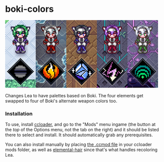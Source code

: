 # boki-colors

![](https://github.com/Azure-Lazuline/boki-colors/blob/main/screenshots/boki.png?raw=true)

Changes Lea to have palettes based on Boki. The four elements get swapped to four of Boki's alternate weapon colors too.

### Installation

To use, install [ccloader](https://github.com/CCDirectLink/CCLoader), and go to the "Mods" menu ingame (the button at the *top* of the Options menu, not the tab on the right) and it should be listed there to select and install. It should automatically grab any prerequisites.

You can also install manually by placing [the .ccmod file](https://github.com/Azure-Lazuline/boki-colors/releases) in your ccloader mods folder, as well as [elemental-hair](https://github.com/Azure-Lazuline/elemental-hair/releases) since that's what handles recoloring Lea.
